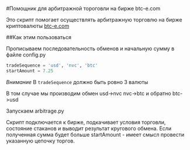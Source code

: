 #Помощник для арбитражной тороговли на бирже btc-e.com

Это скрипт помогает осуществлять арбитражную торговлю на бирже криптовалюты [btc-e.com](https://btc-e.com)

##Как этим пользоваться

Прописываем последовательность обменов и начальную сумму в файле config.py
```python
tradeSequence = 'usd', 'nvc', 'btc'
startAmount = 7.25
```

*Внимание*
В `tradeSequence` должно быть ровно 3 валюты

В том случае мы производим обмен usd->nvc nvc->btc и обратно btc->usd

Запускаем arbitrage.py

Скрипт подключается к бирже, подкачивает условия торговли, состояние стаканов и выводит результат кругового обмена.
Если полученная сумма будет больше startAmount - имеет смысл провести указанную цепочку торгов.